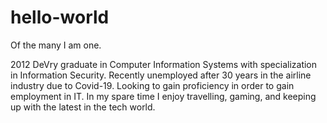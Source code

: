 # hello-world
Of the many I am one.

2012 DeVry graduate in Computer Information Systems with specialization in Information Security. Recently unemployed after 30 years in the airline industry due to Covid-19. Looking to gain proficiency in order to gain employment in IT. In my spare time I enjoy travelling, gaming, and keeping up with the latest in the tech world.
